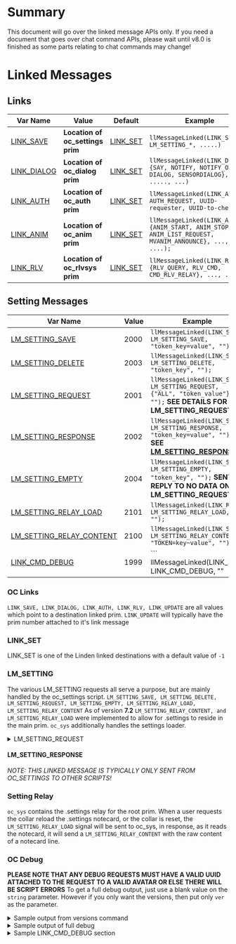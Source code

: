 # Summary
This document will go over the linked message APIs only. If you need a document that goes over chat command APIs, please wait until v8.0 is finished as some parts relating to chat commands may change!


# Linked Messages

## Links

| Var Name | Value | Default | Example |
| -------- | ----- | ------- | ------- |
| [LINK_SAVE](#oc-links) | **Location of oc_settings prim** | [LINK_SET](#link_set) | ``` llMessageLinked(LINK_SAVE, LM_SETTING_*, .....) ``` |
| [LINK_DIALOG](#link_dialog) | **Location of oc_dialog prim** | [LINK_SET](#link_set) | ``` llMessageLinked(LINK_DIALOG, {SAY, NOTIFY, NOTIFY_OWNERS, DIALOG, SENSORDIALOG}, ....., ...) ``` |
| [LINK_AUTH](#oc-links) | **Location of oc_auth prim** | [LINK_SET](#link_set) | ``` llMessageLinked(LINK_AUTH, AUTH_REQUEST, UUID-requester, UUID-to-check); ``` |
| [LINK_ANIM](#oc-links) | **Location of oc_anim prim** | [LINK_SET](#link_set) | ``` llMessageLinked(LINK_ANIM, {ANIM_START, ANIM_STOP, ANIM_LIST_REQUEST, MVANIM_ANNOUNCE}, ..., ....); ``` |
| [LINK_RLV](#oc-links) | **Location of oc_rlvsys prim** | [LINK_SET](#link_set) | ``` llMessageLinked(LINK_RLV, {RLV_QUERY, RLV_CMD, CMD_RLV_RELAY}, ..., ...); ``` |


## Setting Messages
| Var Name | Value | Example |
| -------- | ----- | ------- |
| [LM_SETTING_SAVE](#lm_setting) | 2000 | ``` llMessageLinked(LINK_SAVE, LM_SETTING_SAVE, "token_key=value", ""); ``` |
| [LM_SETTING_DELETE](#lm_setting) | 2003 | ``` llMessageLinked(LINK_SAVE, LM_SETTING_DELETE, "token_key", ""); ``` |
| [LM_SETTING_REQUEST](#lm_setting) | 2001 | ``` llMessageLinked(LINK_SAVE, LM_SETTING_REQUEST, {"ALL", "token_value"}, ""); ``` **SEE DETAILS FOR LM_SETTING_REQUEST!** |
| [LM_SETTING_RESPONSE](#lm_setting) | 2002 | ``` llMessageLinked(LINK_SAVE, LM_SETTING_RESPONSE, "token_key=value", ""); ``` **SEE [LM_SETTING_RESPONSE](#lm_setting_response)** |
| [LM_SETTING_EMPTY](#lm_setting) | 2004 | ``` llMessageLinked(LINK_SAVE, LM_SETTING_EMPTY, "token_key", ""); ``` **SENT IN REPLY TO NO DATA ON LM_SETTING_REQUEST** |
| [LM_SETTING_RELAY_LOAD](#setting-relay) | 2101 | ``` llMessageLinked(LINK_ROOT, LM_SETTING_RELAY_LOAD, "", ""); ``` |
| [LM_SETTING_RELAY_CONTENT](#setting-relay) | 2100 | ``` llMessageLinked(LINK_SAVE, LM_SETTING_RELAY_CONTENT, "TOKEN=key~value", ""); ``` |
| [LINK_CMD_DEBUG](#oc-debug) | 1999 | ``` llMessageLinked(LINK_SET, LINK_CMD_DEBUG, ""|"ver", UUID-requesterAVATAR); ``` **See details!** |


### OC Links

`LINK_SAVE, LINK_DIALOG, LINK_AUTH, LINK_RLV, LINK_UPDATE` are all values which point to a destination linked prim. `LINK_UPDATE` will typically have the prim number attached to it's link message

### LINK_SET

LINK_SET is one of the Linden linked destinations with a default value of `-1`


### LM_SETTING

The various LM_SETTING requests all serve a purpose, but are mainly handled by the oc_settings script.
` LM_SETTING_SAVE, LM_SETTING_DELETE, LM_SETTING_REQUEST, LM_SETTING_EMPTY, LM_SETTING_RELAY_LOAD, LM_SETTING_RELAY_CONTENT `
As of version **7.2** `LM_SETTING_RELAY_CONTENT, and LM_SETTING_RELAY_LOAD` were implemented to allow for .settings to reside in the main prim. `oc_sys` additionally handles the settings loader.
<details>
<summary>LM_SETTING_REQUEST</summary>

#### LM_SETTING_REQUEST
**Please note that the segment below was copied from oc_settings and as such is licensed under GPLv2**
```lsl
        else if (iNum == LM_SETTING_REQUEST) {
             //check the cache for the token
            if (SettingExists(sStr)) llMessageLinked(LINK_ALL_OTHERS, LM_SETTING_RESPONSE, sStr + "=" + GetSetting(sStr), "");
            else if (sStr == "ALL") {
                g_iCheckNews = FALSE;
                llSetTimerEvent(2.0);
            } else llMessageLinked(LINK_ALL_OTHERS, LM_SETTING_EMPTY, sStr, "");
        }
```
</details>


#### LM_SETTING_RESPONSE
*NOTE: THIS LINKED MESSAGE IS TYPICALLY ONLY SENT FROM OC_SETTINGS TO OTHER SCRIPTS!*


### Setting Relay

`oc_sys` contains the .settings relay for the root prim. When a user requests the collar reload the .settings notecard, or the collar is reset, the ```LM_SETTING_RELAY_LOAD``` signal will be sent to oc_sys, in response, as it reads the notecard, it will send a ```LM_SETTING_RELAY_CONTENT``` with the raw content of a notecard line.

### OC Debug

**PLEASE NOTE THAT ANY DEBUG REQUESTS MUST HAVE A VALID UUID ATTACHED TO THE REQUEST TO A VALID AVATAR OR ELSE THERE WILL BE SCRIPT ERRORS**
To get a full debug output, just use a blank value on the `string` parameter. However if you only want the versions, then put only `ver` as the parameter.
<details>
<summary>Sample output from versions command</summary>

```
[23:27:34] Animator: oc_anim SCRIPT VERSION: 7.3
[23:27:34] OpenCollar: oc_leash SCRIPT VERSION: 7.3
[23:27:34] OpenCollar: oc_dialog SCRIPT VERSION: 7.3
[23:27:34] OpenCollar: oc_relay SCRIPT VERSION: 7.3
[23:27:34] Animator: oc_couples SCRIPT VERSION: 7.3
[23:27:34] OpenCollar: oc_meshthemes SCRIPT VERSION: 7.3
[23:27:34] OpenCollar: oc_folders SCRIPT VERSION: 7.3
[23:27:34] OpenCollar: oc_exceptions SCRIPT VERSION: 7.3
[23:27:34] OpenCollar: oc_capture SCRIPT VERSION: 7.3
[23:27:34] OpenCollar: oc_rlvsuite SCRIPT VERSION: 7.3
[23:27:34] OpenCollar: oc_particle SCRIPT VERSION: 7.3
[23:27:34] OpenCollar: oc_resizer SCRIPT VERSION: 7.3
[23:27:34] OpenCollar: oc_bell SCRIPT VERSION: 7.3, APPVERSION: 1.1
[23:27:34] OpenCollar: oc_sys SCRIPT VERSION: 7.3
[23:27:34] Settings: oc_settings SCRIPT VERSION: 7.3
[23:27:34] OpenCollar: oc_com SCRIPT VERSION: 7.3
[23:27:34] Auth: oc_auth SCRIPT VERSION: 7.3
[23:27:34] OpenCollar: oc_titler SCRIPT VERSION: 7.3
[23:27:34] OpenCollar: oc_themes2 SCRIPT VERSION: 7.2
[23:27:34] OpenCollar: oc_bookmarks SCRIPT VERSION: 7.3
[23:27:36] RLV: oc_rlvsys SCRIPT VERSION: 7.3
```
</details>

<details>
<summary>Sample output of full debug</summary>

```
[23:28:31] Animator: oc_anim SCRIPT VERSION: 7.3
[23:28:31] OpenCollar: oc_leash SCRIPT VERSION: 7.3
[23:28:31] Animator: oc_couples SCRIPT VERSION: 7.3
[23:28:31] OpenCollar: oc_dialog SCRIPT VERSION: 7.3
[23:28:31] OpenCollar: oc_relay SCRIPT VERSION: 7.3
[23:28:31] OpenCollar: oc_titler SCRIPT VERSION: 7.3
[23:28:31] OpenCollar: oc_meshthemes SCRIPT VERSION: 7.3
[23:28:31] OpenCollar: oc_folders SCRIPT VERSION: 7.3
[23:28:31] OpenCollar: oc_exceptions SCRIPT VERSION: 7.3
[23:28:31] OpenCollar: oc_capture SCRIPT VERSION: 7.3
[23:28:31] OpenCollar: oc_rlvsuite SCRIPT VERSION: 7.3
[23:28:31] OpenCollar: oc_particle SCRIPT VERSION: 7.3
[23:28:31] OpenCollar: oc_resizer SCRIPT VERSION: 7.3
[23:28:31] OpenCollar: oc_bell SCRIPT VERSION: 7.3, APPVERSION: 1.1
[23:28:31] OpenCollar: oc_sys SCRIPT VERSION: 7.3
[23:28:31] Settings: oc_settings SCRIPT VERSION: 7.3
[23:28:31] OpenCollar: oc_bookmarks SCRIPT VERSION: 7.3
[23:28:31] OpenCollar: oc_com SCRIPT VERSION: 7.3
[23:28:31] Auth: oc_auth SCRIPT VERSION: 7.3
[23:28:31] RLV: oc_rlvsys SCRIPT VERSION: 7.3
[23:28:33] OpenCollar: oc_titler TITLE TEXT:
[23:28:33] OpenCollar: oc_meshthemes THEMES:
[23:28:33] OpenCollar: oc_rlvsuite RESTRICTIONS: 0, 0, 0, 0, 0, 0, 0, 0, 0, 0, 0
[23:28:33] OpenCollar: oc_resizer SIZED BY SCRIPT: 0
[23:28:33] OpenCollar: oc_sys FREE MEMORY: 7998 bytes
[23:28:33] Settings: oc_settings FREE MEMORY: 28298 bytes
[23:28:33] Animator: oc_anim ANIM LOCK: 0
[23:28:33] OpenCollar: oc_relay SOURCES:
[23:28:33] OpenCollar: oc_exceptions SETTINGS:
[23:28:33] OpenCollar: oc_capture CAPTURE ENABLED: 1
[23:28:33] OpenCollar: oc_leash LEASHED TO: 00000000-0000-0000-0000-000000000000
[23:28:33] Animator: oc_couples PARTNER:  
[23:28:33] OpenCollar: oc_bell HAS BELL PRIMS: 0
[23:28:33] OpenCollar: oc_bookmarks DESTINATIONS:
[23:28:33] RLV: oc_rlvsys FREE MEMORY: 23554 bytes
[23:28:33] OpenCollar: oc_particle SETTINGS: Shine 1 Turn 0 Strict 0 ParticleMode Ribbon R_Texture Silk C_Texture Chain Color <1.0,1.0,1.0> Size <0.04,0.04,1.0> Gravity -1.0
[23:28:33] OpenCollar: oc_com PRIVATE CHANNEL: 1
[23:28:33] Auth: oc_auth CAPTURE ACTIVE: 0
[23:28:35] OpenCollar: oc_titler ON: 0
[23:28:35] OpenCollar: oc_meshthemes HIDDEN: 0
[23:28:35] OpenCollar: oc_rlvsuite TERMINAL ACCESS: 0
[23:28:35] OpenCollar: oc_resizer SIZE FACTOR: 100
[23:28:35] OpenCollar: oc_sys LOCKED: 0
[23:28:35] Settings: oc_settings lSettings length: 18
[23:28:35] OpenCollar: oc_capture CAPTOR:  
[23:28:35] Animator: oc_anim CURRENT POSE:  
[23:28:35] OpenCollar: oc_relay AUTH PENDING: 0
[23:28:35] OpenCollar: oc_leash LENGTH: 3
[23:28:35] OpenCollar: oc_bell BELL VISIBLE: 0
[23:28:35] RLV: oc_rlvsys RLV_ON: 1
[23:28:35] OpenCollar: oc_particle LEASHED TO:   
[23:28:35] OpenCollar: oc_bookmarks TEMPORARY DESTINATIONS:
[23:28:35] OpenCollar: oc_com PUBLIC CHANNEL ON: 1
[23:28:35] Auth: oc_auth LIMIT ACCESS: 1
[23:28:37] OpenCollar: oc_titler PARTICLE:
[23:28:37] OpenCollar: oc_sys HIDDEN: 0
[23:28:37] Animator: oc_anim POSE LIST: back beautystand belly booty bop bracelets cutie display doggie kneel nadu naduserve obeissance1 rise shy submit table tower tower2 towerbracelets towerserve
[23:28:37] OpenCollar: oc_bell BELL ON: 0
[23:28:37] OpenCollar: oc_leash STAY: 0
[23:28:37] OpenCollar: oc_particle LEASH ACTIVE: 0
[23:28:38] OpenCollar: oc_com HUD LISTEN CHANNEL: -215206662
[23:28:38] Auth: oc_auth OWN SELF: 1
[23:28:38] OpenCollar Settings:

INTERN=dist~5556d037-3990-4204-a949-73e56cd3cb06
RLVSYS=on~1
GLOBAL=touchnotify~1~DeviceName~OpenCollar
AUTH=owner~5556d037-3990-4204-a949-73e56cd3cb06~public~1
CAPTURE=capture~1
[23:28:39] OpenCollar: oc_titler LAST AUTH: 504
[23:28:39] OpenCollar: oc_sys DETACHED WHILE LOCKED: 0
[23:28:40] OpenCollar: oc_themes2 LAST PARSED:  
[23:28:40] OpenCollar: oc_leash LEASHER IN RANGE: 0
[23:28:40] OpenCollar: oc_particle STRICT MODE: 0
[23:28:40] Auth: oc_auth OPEN ACCESS: 1
[23:28:42] OpenCollar: oc_leash STRICT MODE: 0
[23:28:42] OpenCollar: oc_particle LEASH PRIMS: leashpoint 3 1 leashpoint 8 1
[23:28:42] Auth: oc_auth FIRST RUN: 0
[23:28:44] OpenCollar: oc_leash FOLLOW MODE: 0
[23:28:44] Auth: oc_auth DISABLE RUNAWAY: 0
[23:28:46] OpenCollar: oc_leash COMMAND GIVER: 5556d037-3990-4204-a949-73e56cd3cb06
[23:28:46] Auth: oc_auth GROUP: 0
[23:28:48] OpenCollar: oc_leash LEASH COMMANDER ID:  
[23:28:50] OpenCollar: oc_leash LEASHED TO AVI: 0
[23:28:52] OpenCollar: oc_leash LEASH HOLDER: s&p_leashholder
```
</details>

<details>
<summary>Sample LINK_CMD_DEBUG section</summary>

**Please note the below segment is copied from oc_sys and is licensed under the GPLv2**
```lsl
        } else if(iNum == LINK_CMD_DEBUG){
            integer onlyver=0;
            if(sStr == "ver")onlyver=1;
            llInstantMessage(kID, llGetScriptName() +" SCRIPT VERSION: "+g_sCollarVersion+" "+g_sDevStage);
            if(onlyver)return; // basically this command was: <prefix> versions
            // The rest of this command can be access by <prefix> debug
            llInstantMessage(kID, llGetScriptName() +" FREE MEMORY: "+(string)llGetFreeMemory()+" bytes");
            llInstantMessage(kID, llGetScriptName()+" LOCKED: "+(string)g_iLocked);
            llInstantMessage(kID, llGetScriptName()+" HIDDEN: "+(string)g_iHide);
            llInstantMessage(kID, llGetScriptName()+" DETACHED WHILE LOCKED: "+(string)g_bDetached);


        }
```
</details>
